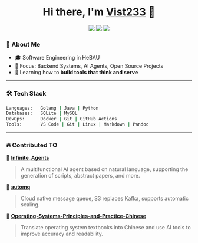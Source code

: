 <h1 align="center">Hi there, I'm <a href="https://vist233.github.io">Vist233</a> 👋</h1>

<p align="center">
  <a href="https://vist233.github.io"><img src="https://img.shields.io/badge/website-online-brightgreen"/></a>
  <a href="mailto:zhangyvjing@outlook.com"><img src="https://img.shields.io/badge/email-contact-blue"/></a>
  <a href="https://github.com/Vist233"><img src="https://img.shields.io/github/followers/Vist233?label=Follow&style=social"/></a>
</p>

### 🚀 About Me

- 🎓 Software Engineering in HeBAU
- 🔭 Focus: Backend Systems, AI Agents, Open Source Projects
- 🌱 Learning how to **build tools that think and serve**

---

### 🛠️ Tech Stack

```bash
Languages:   Golang | Java | Python
Databases:   SQLite | MySQL
DevOps:      Docker | Git | GitHub Actions
Tools:       VS Code | Git | Linux | Markdown | Pandoc
```

---

### 🔥 Contributed TO

📌 [**Infinite_Agents**](https://github.com/Vist233/Infinite_Agents)  

> A multifunctional AI agent based on natural language, supporting the generation of scripts, abstract papers, and more.

📌 [**automq**](https://github.com/Vist233/automq)  

> Cloud native message queue, S3 replaces Kafka, supports automatic scaling.

📌 [**Operating-Systems-Principles-and-Practice-Chinese**](https://github.com/Vist233/Operating-Systems-Principles-and-Practice-Chinese)  

> Translate operating system textbooks into Chinese and use AI tools to improve accuracy and readability.

